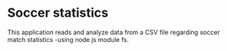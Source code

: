 # Soccer statistics

This application reads and analyze data from a CSV file regarding soccer match statistics -using node js module fs.
